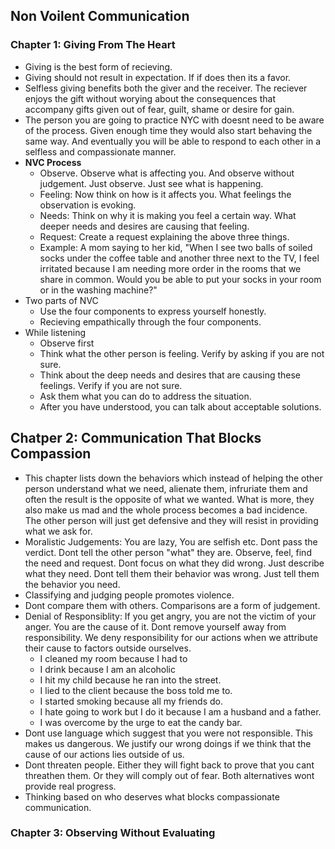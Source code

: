 ## Non Voilent Communication

### Chapter 1: Giving From The Heart

- Giving is the best form of recieving.
- Giving should not result in expectation. If if does then its a favor.
- Selfless giving benefits both the giver and the receiver. The reciever enjoys the gift without worying about the consequences that accompany gifts given out of fear, guilt, shame or desire for gain.
- The person you are going to practice NYC with doesnt need to be aware of the process. Given enough time they would also start behaving the same way. And eventually you will be able to respond to each other in a selfless and compassionate manner.
- **NVC Process**
  - Observe. Observe what is affecting you. And observe without judgement. Just observe. Just see what is happening.
  - Feeling: Now think on how is it affects you. What feelings the observation is evoking.
  - Needs: Think on why it is making you feel a certain way. What deeper needs and desires are causing that feeling.
  - Request: Create a request explaining the above three things.
  - Example: A mom saying to her kid, "When I see two balls of soiled socks under the coffee table and another three next to the TV, I feel irritated because I am needing more order in the rooms that we share in common. Would you be able to put your socks in your room or in the washing machine?"
- Two parts of NVC
  - Use the four components to express yourself honestly.
  - Recieving empathically through the four components.
- While listening
  - Observe first
  - Think what the other person is feeling. Verify by asking if you are not sure.
  - Think about the deep needs and desires that are causing these feelings. Verify if you are not sure.
  - Ask them what you can do to address the situation.
  - After you have understood, you can talk about acceptable solutions.


## Chatper 2: Communication That Blocks Compassion

- This chapter lists down the behaviors which instead of helping the other person understand what we need, alienate them, infruriate them and often the result is the opposite of what we wanted. What is more, they also make us mad and the whole process becomes a bad incidence. The other person will just get defensive and they will resist in providing what we ask for.
- Moralistic Judgements: You are lazy, You are selfish etc. Dont pass the verdict. Dont tell the other person "what" they are. Observe, feel, find the need and request. Dont focus on what they did wrong. Just describe what they need. Dont tell them their behavior was wrong. Just tell them the behavior you need.
- Classifying and judging people promotes violence.
- Dont compare them with others. Comparisons are a form of judgement.
- Denial of Responsiblity: If you get angry, you are not the victim of your anger. You are the cause of it. Dont remove yourself away from responsibility. We deny responsibility for our actions when we attribute their cause to factors outside ourselves.
  - I cleaned my room because I had to
  - I drink because I am an alcoholic
  - I hit my child because he ran into the street.
  - I lied to the client because the boss told me to.
  - I started smoking because all my friends do.
  - I hate going to work but I do it because I am a husband and a father.
  - I was overcome by the urge to eat the candy bar.
- Dont use language which suggest that you were not responsible. This makes us dangerous. We justify our wrong doings if we think that the cause of our actions lies outside of us.
- Dont threaten people. Either they will fight back to prove that you cant threathen them. Or they will comply out of fear. Both alternatives wont provide real progress. 
- Thinking based on who deserves what blocks compassionate communication.

### Chapter 3: Observing Without Evaluating


  


